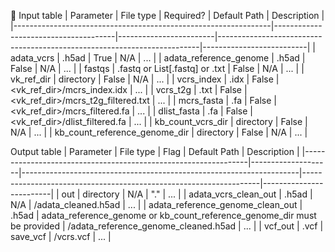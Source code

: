 🧹
Input table
| Parameter                                                           | File type                               | Required?           | Default Path                                                                  | Description             |
|----------------------------------------------------------------|--------------------------------------|------------------------|-------------------------------------------------------------------------|--------------------------|
| adata_vcrs                                                           | .h5ad                                   | True                    | N/A                                                                                | ...                           |
| adata_reference_genome                                    | .h5ad                                   | False                  | N/A                                                                                | ...                           |
| fastqs                                                                   | .fastq or List[.fastq] or .txt   | False                   | N/A                                                                                | ...                           |
| vk_ref_dir                                                             | directory                              | False                   | N/A                                                                               | ...                           |
| vcrs_index                                                           | .idx                                       | False                   | <vk_ref_dir>/mcrs_index.idx                                       | ...                           |
| vcrs_t2g                                                               | .txt                                        | False                   | <vk_ref_dir>/mcrs_t2g_filtered.txt                              | ...                           |
| mcrs_fasta                                                           | .fa                                         | False                   | <vk_ref_dir>/mcrs_filtered.fa                                      | ...                           |
| dlist_fasta                                                            | .fa                                        | False                   | <vk_ref_dir>/dlist_filtered.fa                                         | ...                           |
| kb_count_vcrs_dir                                               | directory                              | False                   | N/A                                                                               | ...                           |
| kb_count_reference_genome_dir                        | directory                              | False                   | N/A                                                                               | ...                           |


Output table
| Parameter                                                           | File type         | Flag                                                                           | Default Path                                                            | Description           |
|----------------------------------------------------------------|--------------------|---------------------------------------------------------------------|-------------------------------------------------------------------|-------------------------|
| out                                                                       | directory         | N/A                                                                            | "."                                                                           | ...                          |
| adata_vcrs_clean_out                  	                      | .h5ad             | N/A                                                                             | <out>/adata_cleaned.h5ad									   | ...                          |
| adata_reference_genome_clean_out                 | .h5ad             | adata_reference_genome or kb_count_reference_genome_dir must be provided             | <out>/adata_reference_genome_cleaned.h5ad	   | ...                          |
| vcf_out                  	                                              | .vcf                 | save_vcf                                                                    | <out>/vcrs.vcf												            | ...                          |

